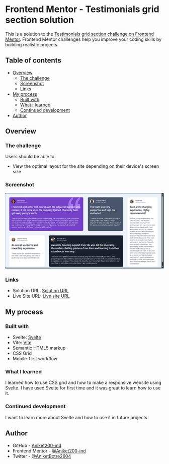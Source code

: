# Frontend Mentor - Testimonials grid section solution

This is a solution to the [Testimonials grid section challenge on Frontend Mentor](https://www.frontendmentor.io/challenges/testimonials-grid-section-Nnw6J7Un7). Frontend Mentor challenges help you improve your coding skills by building realistic projects. 

## Table of contents

- [Overview](#overview)
  - [The challenge](#the-challenge)
  - [Screenshot](#screenshot)
  - [Links](#links)
- [My process](#my-process)
  - [Built with](#built-with)
  - [What I learned](#what-i-learned)
  - [Continued development](#continued-development)
- [Author](#author)


## Overview

### The challenge

Users should be able to:

- View the optimal layout for the site depending on their device's screen size

### Screenshot

![](./screenshot.png)

### Links

- Solution URL: [Solution URL](https://github.com/Aniket200-ind/testimonial-grid-section)
- Live Site URL: [Live site URL](https://testimonialgrid-section.vercel.app/)

## My process

### Built with

- Svelte: [Svelte](https://svelte.dev/)
- Vite: [Vite](https://vitejs.dev/)
- Semantic HTML5 markup
- CSS Grid
- Mobile-first workflow

### What I learned

I learned how to use CSS grid and how to make a responsive website using Svelte.
I have used Svelte for first time and it was great to learn how to use it.

### Continued development

I want to learn more about Svelte and how to use it in future projects.

## Author

- GitHub - [Aniket200-ind](https://github.com/Aniket200-ind)
- Frontend Mentor - [@Aniket200-ind](https://www.frontendmentor.io/profile/Aniket200-ind)
- Twitter - [@AniketBotre2604](https://twitter.com/AniketBotre2604)